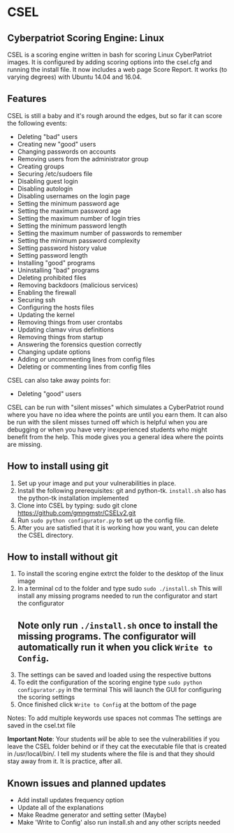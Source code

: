 # CSEL
## Cyberpatriot Scoring Engine: Linux

CSEL is a scoring engine written in bash for scoring Linux CyberPatriot images. It is configured by adding scoring options into the csel.cfg and running the install file. It now includes a web page Score Report. It works (to varying degrees) with Ubuntu 14.04 and 16.04.

## Features
CSEL is still a baby and it's rough around the edges, but so far it can score the following events:
- Deleting "bad" users
- Creating new "good" users
- Changing passwords on accounts
- Removing users from the administrator group
- Creating groups
- Securing /etc/sudoers file
- Disabling guest login
- Disabling autologin
- Disabling usernames on the login page
- Setting the minimum password age
- Setting the maximum password age
- Setting the maximum number of login tries
- Setting the minimum password length
- Setting the maximum number of passwords to remember
- Setting the minimum password complexity
- Setting password history value
- Setting password length
- Installing "good" programs
- Uninstalling "bad" programs
- Deleting prohibited files
- Removing backdoors (malicious services)
- Enabling the firewall
- Securing ssh
- Configuring the hosts files
- Updating the kernel
- Removing things from user crontabs
- Updating clamav virus definitions 
- Removing things from startup
- Answering the forensics question correctly
- Changing update options
- Adding or uncommenting lines from config files
- Deleting or commenting lines from config files

CSEL can also take away points for:
- Deleting "good" users

CSEL can be run with "silent misses" which simulates a CyberPatriot round where you have no idea where the points are until you earn them. It can also be run with the silent misses turned off which is helpful when you are debugging or when you have very inexperienced students who might benefit from the help. This mode gives you a general idea where the points are missing.

## How to install using git
1. Set up your image and put your vulnerabilities in place.
2. Install the following prerequisites: git and python-tk.
	`install.sh` also has the python-tk installation implemented
3. Clone into CSEL by typing: sudo git clone https://github.com/gmngmstr/CSELv2.git
4. Run `sudo python configurator.py` to set up the config file. 
6. After you are satisfied that it is working how you want, you can delete the CSEL directory.

## How to install without git
1. To install the scoring engine extrct the folder to the desktop of the linux image
2. In a terminal cd to the folder and type sudo `sudo ./install.sh`
	This will install any missing programs needed to run the configurator and start the configurator
	## Note only run `./install.sh` once to install the missing programs. The configurator will automatically run it when you click `Write to Config`.
3. The settings can be saved and loaded using the respective buttons
4. To edit the configuration of the scoring engine type `sudo python configurator.py` in the terminal
	This will launch the GUI for configuring the scoring settings
5. Once finished click `Write to Config` at the bottom of the page

Notes:
To add multiple keywords use spaces not commas
The settings are saved in the csel.txt file

**Important Note**: Your students _will_ be able to see the vulnerabilities if you leave the CSEL folder behind or if they cat the executable file that is created in /usr/local/bin/. I tell my students where the file is and that they should stay away from it. It is practice, after all.

## Known issues and planned updates
- Add install updates frequency option
- Update all of the explanations
- Make Readme generator and setting setter (Maybe)
- Make 'Write to Config' also run install.sh and any other scripts needed